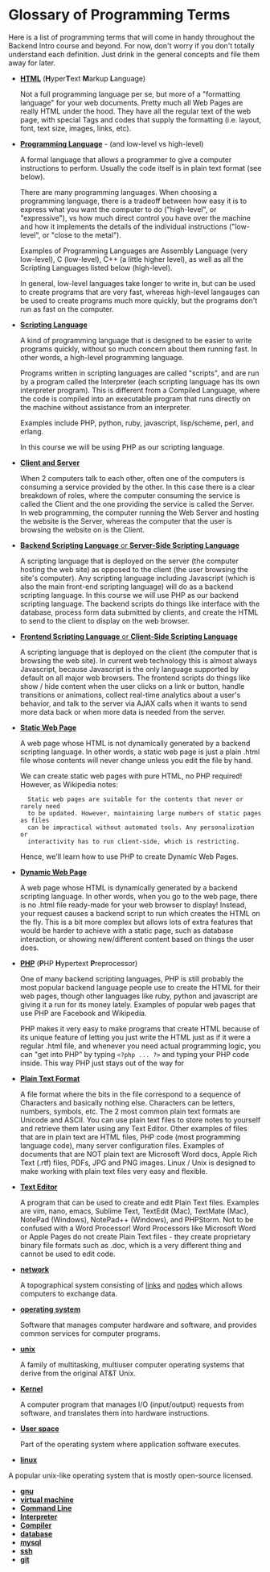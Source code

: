 Glossary of Programming Terms
=============================

Here is a list of programming terms that will come in handy
throughout the Backend Intro course and beyond.  For now,
don't worry if you don't totally understand each definition.
Just drink in the general concepts and file them away for later.  

* **[HTML](https://en.wikipedia.org/wiki/HTML)** (**H**yper**T**ext **M**arkup **L**anguage)

    Not a full programming language per se, but more of a "formatting language"
    for your web documents.  Pretty much all Web Pages are really HTML
    under the hood.  They have all the regular text of the web page,
    with special Tags and codes that supply the formatting (i.e. layout,
    font, text size, images, links, etc).

* **[Programming Language](https://en.wikipedia.org/wiki/Programming_language)** - (and low-level vs high-level)

    A formal language that allows a programmer to give a computer instructions to perform.
    Usually the code itself is in plain text format (see below).

    There are many programming languages.  When choosing a programming language, there is a
    tradeoff between how easy it is to express what you want the computer to do ("high-level",
    or "expressive"), vs how much direct control you have over the machine and how it
    implements the details of the individual instructions ("low-level", or "close to the metal").

    Examples of Programming Languages are Assembly Language (very low-level), C (low-level),
    C++ (a little higher level), as well as all the Scripting Languages listed below (high-level).

    In general, low-level languages take longer to write in, but can be used to create programs
    that are very fast, whereas high-level langauges can be used to create programs much more
    quickly, but the programs don't run as fast on the computer.

* **[Scripting Language](https://en.wikipedia.org/wiki/Scripting_language)**

    A kind of programming language that is designed to be easier to write programs quickly, without
    so much concern about them running fast.  In other words, a high-level programming language.

    Programs written in scripting languages are called "scripts", and are run by a program called
    the Interpreter (each scripting language has its own interpreter program).  This is different
    from a Compiled Language, where the code is compiled into an executable program that runs
    directly on the machine without assistance from an interpreter.

    Examples include PHP, python, ruby, javascript, lisp/scheme, perl, and erlang.

    In this course we will be using PHP as our scripting language.

* **[Client and Server](https://en.wikipedia.org/wiki/Client%E2%80%93server_model)**

    When 2 computers talk to each other, often one of the computers is consuming a service
    provided by the other.  In this case there is a clear breakdown of roles, where the computer
    consuming the service is called the Client and the one providing the service is called the Server.
    In web programming, the computer running the Web Server and hosting the website is the Server,
    whereas the computer that the user is browsing the website on is the Client.

* [**Backend Scripting Language** or **Server-Side Scripting Language**](https://en.wikipedia.org/wiki/Server-side_scripting)

    A scripting language that is deployed on the server (the computer hosting the web site)
    as opposed to the client (the user browsing the site's computer).  Any scripting language
    including Javascript (which is also the main front-end scripting language) will do as a
    backend scripting language.  In this course we will use PHP as our backend scripting language.
    The backend scripts do things like interface with the database, process form data submitted
    by clients, and create the HTML to send to the client to display on the web browser.

* [**Frontend Scripting Language** or **Client-Side Scripting Language**](https://en.wikipedia.org/wiki/Client-side_scripting)

    A scripting language that is deployed on the client (the computer that is browsing the web
    site).  In current web technology this is almost always Javascript, because Javascript
    is the only language supported by default on all major web browsers.  The frontend scripts
    do things like show / hide content when the user clicks on a link or button, handle transitions
    or animations, collect real-time analytics about a user's behavior, and talk to the server via
    AJAX calls when it wants to send more data back or when more data is needed from the server.
    

* **[Static Web Page](https://en.wikipedia.org/wiki/Static_web_page)**

    A web page whose HTML is not dynamically generated by a backend scripting language.  In other
    words, a static web page is just a plain .html file whose contents will never change unless you
    edit the file by hand.

    We can create static web pages with pure HTML, no PHP required!  However, as Wikipedia notes:

        Static web pages are suitable for the contents that never or rarely need
        to be updated. However, maintaining large numbers of static pages as files
        can be impractical without automated tools. Any personalization or
        interactivity has to run client-side, which is restricting.

    Hence, we'll learn how to use PHP to create Dynamic Web Pages.


* **[Dynamic Web Page](https://en.wikipedia.org/wiki/Dynamic_web_page)**

    A web page whose HTML is dynamically generated by a backend scripting language.  In other words,
    when you go to the web page, there is no .html file ready-made for your web browser to display!
    Instead, your request causes a backend script to run which creates the HTML on the fly.  This
    is a bit more complex but allows lots of extra features that would be harder to achieve with
    a static page, such as database interaction, or showing new/different content based on things
    the user does.


* [**PHP**](https://en.wikipedia.org/wiki/PHP) (**P**HP **H**ypertext **P**reprocessor)

    One of many backend scripting languages, PHP is still probably the most popular backend language
    people use to create the HTML for their web pages, though other languages like ruby, python
    and javascript are giving it a run for its money lately.  Examples of popular web pages that use
    PHP are Facebook and Wikipedia.

    PHP makes it very easy to make programs that create HTML because of its unique feature of letting
    you just write the HTML just as if it were a regular .html file, and whenever you need actual
    programming logic, you can "get into PHP" by typing `<?php ... ?>` and typing your PHP code inside.
    This way PHP just stays out of the way for 

* [**Plain Text Format**](https://en.wikipedia.org/wiki/Plain_text)

    A file format where the bits in the file correspond to a sequence of Characters and basically
    nothing else.  Characters can be letters, numbers, symbols, etc.  The 2 most common plain text
    formats are Unicode and ASCII.  You can use plain text files to store notes to yourself and
    retrieve them later using any Text Editor.  Other examples of files that are in plain text are
    HTML files, PHP code (most programming language code), many server configuration files.
    Examples of documents that are NOT plain text are Microsoft Word docs, Apple Rich Text (.rtf)
    files, PDFs, JPG and PNG images.  Linux / Unix is designed to make working with plain text files
    very easy and flexible.

* [**Text Editor**](https://en.wikipedia.org/wiki/Text_editor)

    A program that can be used to create and edit Plain Text files.  Examples are vim, nano, emacs,
    Sublime Text, TextEdit (Mac), TextMate (Mac), NotePad (Windows), NotePad++ (Windows), and PHPStorm.
    Not to be confused with a Word Processor!  Word Processors like Microsoft Word or Apple Pages
    do not create Plain Text files - they create proprietary binary file formats such as .doc, which
    is a very different thing and cannot be used to edit code.

* [**network**](https://en.wikipedia.org/wiki/Computer_network)

    A topographical system consisting of [links](https://en.wikipedia.org/wiki/Data_link) and [nodes](https://en.wikipedia.org/wiki/Node_(networking)) which allows computers to exchange data.
    
* [**operating system**](https://en.wikipedia.org/wiki/Operating_system)

    Software that manages computer hardware and software, and provides common services for computer programs.

* [**unix**](https://en.wikipedia.org/wiki/Unix)

    A family of multitasking, multiuser computer operating systems that derive from the original AT&T Unix.

* [**Kernel**](https://en.wikipedia.org/wiki/Kernel_(operating_system))

    A computer program that manages I/O (input/output) requests from software, and translates them into hardware instructions.

* [**User space**](https://en.wikipedia.org/wiki/User_space)

    Part of the operating system where application software executes.

* [**linux**](https://en.wikipedia.org/wiki/Linux)

A popular unix-like operating system that is mostly open-source licensed. 
* [**gnu**](https://en.wikipedia.org/wiki/GNU)
* [**virtual machine**](https://en.wikipedia.org/wiki/Virtual_machine)
* [**Command Line**](https://en.wikipedia.org/wiki/Command-line_interface)
* [**Interpreter**](https://en.wikipedia.org/wiki/Interpreter_(computing))
* [**Compiler**](https://en.wikipedia.org/wiki/Compiler)
* [**database**](https://en.wikipedia.org/wiki/Database)
* [**mysql**](https://en.wikipedia.org/wiki/MySQL)
* [**ssh**](https://en.wikipedia.org/wiki/Secure_Shell)
* [**git**](https://en.wikipedia.org/wiki/Git_(software))

